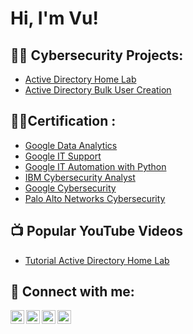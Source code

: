 <h1>Hi, I'm Vu!</h1>

<h2>👨‍💻 Cybersecurity Projects:</h2>

  - [Active Directory Home Lab](https://github.com/CyberVu-Lab/ActiveDirectoryLab)
  - [Active Directory Bulk User Creation](https://github.com/joshmadakor1/AD_PS)

<h2>👨‍💻Certification :</h2>

- [Google Data Analytics](https://coursera.org/share/e2f370519c1da1f3d097a7d2cfce6e33)
- [Google IT Support](https://coursera.org/share/32ffec822e8b5f900bcb0fa1142c38e0)
- [Google IT Automation with Python](https://coursera.org/share/2644b7e8d5c4551462b38b968a1b95d2)
- [IBM Cybersecurity Analyst](https://coursera.org/share/d6cb735b59bb3a92ebd8a763917f59b3)
- [Google Cybersecurity](https://coursera.org/share/287c5c8c23d43b3177f5986e7e760438)
- [Palo Alto Networks Cybersecurity](https://coursera.org/share/4e60a65ac972ceaebf6fa0f24e2e7a45)


<h2>📺 Popular YouTube Videos</h2>

- [Tutorial Active Directory Home Lab](https://www.youtube.com/watch?v=a83ASGn_V_s)

<h2> 🤳 Connect with me:</h2>

[<img align="left" alt="VuTran | YouTube" width="22px" src="https://cdn.jsdelivr.net/npm/simple-icons@v3/icons/youtube.svg" />][youtube]
[<img align="left" alt="VuTran | Twitter" width="22px" src="https://cdn.jsdelivr.net/npm/simple-icons@v3/icons/twitter.svg" />][twitter]
[<img align="left" alt="VuTran | LinkedIn" width="22px" src="https://cdn.jsdelivr.net/npm/simple-icons@v3/icons/linkedin.svg" />][linkedin]
[<img align="left" alt="VuTran | Instagram" width="22px" src="https://cdn.jsdelivr.net/npm/simple-icons@v3/icons/instagram.svg" />][instagram]

[twitter]: https://twitter.com/
[youtube]: https://www.youtube.com/c/
[instagram]: https://www.instagram.com/
[linkedin]: https://linkedin.com/in/

<!--
**CyberVu-Lab/CyberVu-Projects** is a ✨ _special_ ✨ repository because its `README.md` (this file) appears on your GitHub profile.

Here are some ideas to get you started:

- 🔭 I’m currently working on ...
- 🌱 I’m currently learning ...
- 👯 I’m looking to collaborate on ...
- 🤔 I’m looking for help with ...
- 💬 Ask me about ...
- 📫 How to reach me: ...
- 😄 Pronouns: ...
- ⚡ Fun fact: ...
-->
